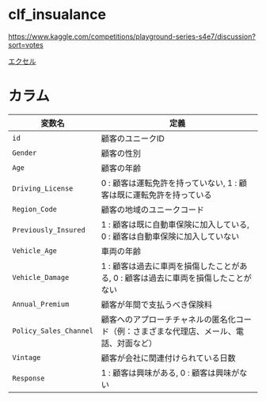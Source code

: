 # clf_insualance
https://www.kaggle.com/competitions/playground-series-s4e7/discussion?sort=votes

[エクセル](https://onedrive.live.com/personal/e1cd03577e8d2f8b/_layouts/15/doc2.aspx?resid=896e960f-1ea8-4b57-a743-436ddb76d5ac&cid=e1cd03577e8d2f8b&action=editnew&wdNewAndOpenCt=1719838725386&ct=1719838725996&wdOrigin=OFFICECOM-WEB.START.NEW&wdPreviousSessionSrc=HarmonyWeb&wdPreviousSession=c3b0e148-240e-4f08-8cf2-b83195904091)

# カラム

| 変数名                 | 定義                                                                                             |
|----------------------|--------------------------------------------------------------------------------------------------|
| `id`                 | 顧客のユニークID                                                                                  |
| `Gender`             | 顧客の性別                                                                                         |
| `Age`                | 顧客の年齢                                                                                         |
| `Driving_License`    | 0 : 顧客は運転免許を持っていない, 1 : 顧客は既に運転免許を持っている                                    |
| `Region_Code`        | 顧客の地域のユニークコード                                                                          |
| `Previously_Insured` | 1 : 顧客は既に自動車保険に加入している, 0 : 顧客は自動車保険に加入していない                           |
| `Vehicle_Age`        | 車両の年齢                                                                                         |
| `Vehicle_Damage`     | 1 : 顧客は過去に車両を損傷したことがある, 0 : 顧客は過去に車両を損傷したことがない                       |
| `Annual_Premium`     | 顧客が年間で支払うべき保険料                                                                       |
| `Policy_Sales_Channel` | 顧客へのアプローチチャネルの匿名化コード（例：さまざまな代理店、メール、電話、対面など）               |
| `Vintage`            | 顧客が会社に関連付けられている日数                                                                  |
| `Response`           | 1 : 顧客は興味がある, 0 : 顧客は興味がない                                                           |

